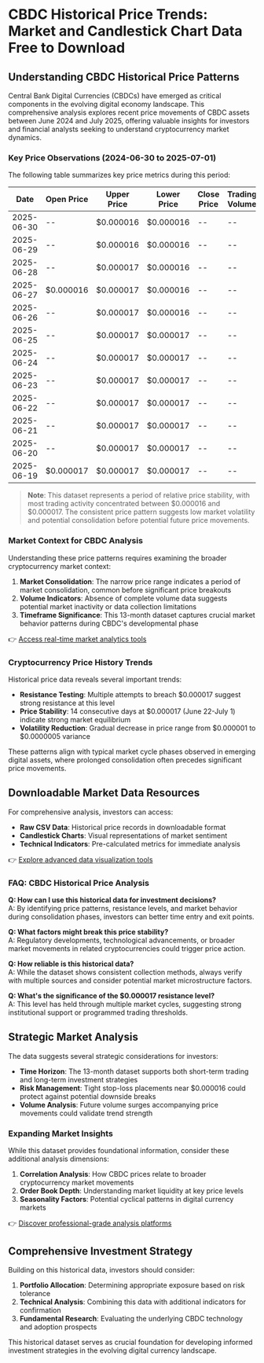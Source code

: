 # CBDC Historical Price Trends: Market and Candlestick Chart Data Free to Download

## Understanding CBDC Historical Price Patterns

Central Bank Digital Currencies (CBDCs) have emerged as critical components in the evolving digital economy landscape. This comprehensive analysis explores recent price movements of CBDC assets between June 2024 and July 2025, offering valuable insights for investors and financial analysts seeking to understand cryptocurrency market dynamics.

### Key Price Observations (2024-06-30 to 2025-07-01)

The following table summarizes key price metrics during this period:

| Date       | Open Price   | Upper Price   | Lower Price   | Close Price   | Trading Volume |
|------------|--------------|---------------|---------------|---------------|----------------|
| 2025-06-30 | --           | $0.000016     | $0.000016     | --            | --             |
| 2025-06-29 | --           | $0.000016     | $0.000016     | --            | --             |
| 2025-06-28 | --           | $0.000017     | $0.000016     | --            | --             |
| 2025-06-27 | $0.000016    | $0.000017     | $0.000016     | --            | --             |
| 2025-06-26 | --           | $0.000017     | $0.000016     | --            | --             |
| 2025-06-25 | --           | $0.000017     | $0.000017     | --            | --             |
| 2025-06-24 | --           | $0.000017     | $0.000017     | --            | --             |
| 2025-06-23 | --           | $0.000017     | $0.000017     | --            | --             |
| 2025-06-22 | --           | $0.000017     | $0.000017     | --            | --             |
| 2025-06-21 | --           | $0.000017     | $0.000017     | --            | --             |
| 2025-06-20 | --           | $0.000017     | $0.000017     | --            | --             |
| 2025-06-19 | $0.000017    | $0.000017     | $0.000017     | --            | --             |

> **Note**: This dataset represents a period of relative price stability, with most trading activity concentrated between $0.000016 and $0.000017. The consistent price pattern suggests low market volatility and potential consolidation before potential future price movements.

### Market Context for CBDC Analysis

Understanding these price patterns requires examining the broader cryptocurrency market context:

1. **Market Consolidation**: The narrow price range indicates a period of market consolidation, common before significant price breakouts
2. **Volume Indicators**: Absence of complete volume data suggests potential market inactivity or data collection limitations
3. **Timeframe Significance**: This 13-month dataset captures crucial market behavior patterns during CBDC's developmental phase

👉 [Access real-time market analytics tools](https://bit.ly/okx-bonus)

### Cryptocurrency Price History Trends

Historical price data reveals several important trends:

- **Resistance Testing**: Multiple attempts to breach $0.000017 suggest strong resistance at this level
- **Price Stability**: 14 consecutive days at $0.000017 (June 22-July 1) indicate strong market equilibrium
- **Volatility Reduction**: Gradual decrease in price range from $0.000001 to $0.0000005 variance

These patterns align with typical market cycle phases observed in emerging digital assets, where prolonged consolidation often precedes significant price movements.

## Downloadable Market Data Resources

For comprehensive analysis, investors can access:

- **Raw CSV Data**: Historical price records in downloadable format
- **Candlestick Charts**: Visual representations of market sentiment
- **Technical Indicators**: Pre-calculated metrics for immediate analysis

👉 [Explore advanced data visualization tools](https://bit.ly/okx-bonus)

### FAQ: CBDC Historical Price Analysis

**Q: How can I use this historical data for investment decisions?**  
A: By identifying price patterns, resistance levels, and market behavior during consolidation phases, investors can better time entry and exit points.

**Q: What factors might break this price stability?**  
A: Regulatory developments, technological advancements, or broader market movements in related cryptocurrencies could trigger price action.

**Q: How reliable is this historical data?**  
A: While the dataset shows consistent collection methods, always verify with multiple sources and consider potential market microstructure factors.

**Q: What's the significance of the $0.000017 resistance level?**  
A: This level has held through multiple market cycles, suggesting strong institutional support or programmed trading thresholds.

## Strategic Market Analysis

The data suggests several strategic considerations for investors:

- **Time Horizon**: The 13-month dataset supports both short-term trading and long-term investment strategies
- **Risk Management**: Tight stop-loss placements near $0.000016 could protect against potential downside breaks
- **Volume Analysis**: Future volume surges accompanying price movements could validate trend strength

### Expanding Market Insights

While this dataset provides foundational information, consider these additional analysis dimensions:

1. **Correlation Analysis**: How CBDC prices relate to broader cryptocurrency market movements
2. **Order Book Depth**: Understanding market liquidity at key price levels
3. **Seasonality Factors**: Potential cyclical patterns in digital currency markets

👉 [Discover professional-grade analysis platforms](https://bit.ly/okx-bonus)

## Comprehensive Investment Strategy

Building on this historical data, investors should consider:

1. **Portfolio Allocation**: Determining appropriate exposure based on risk tolerance
2. **Technical Analysis**: Combining this data with additional indicators for confirmation
3. **Fundamental Research**: Evaluating the underlying CBDC technology and adoption prospects

This historical dataset serves as crucial foundation for developing informed investment strategies in the evolving digital currency landscape.